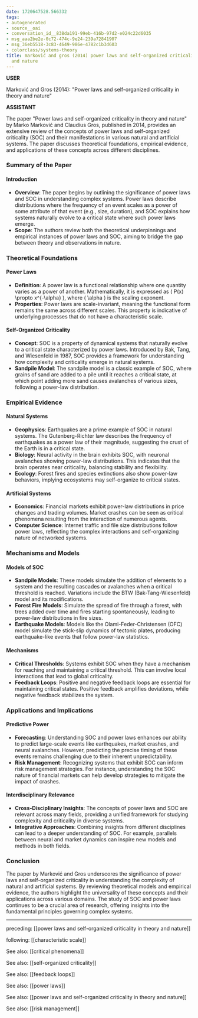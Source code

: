 ```yaml
---
date: 1720647528.566332
tags:
- autogenerated
- source__oai
- conversation_id__838da191-99eb-416b-97d2-e024c22d6035
- msg_aaa2be2e-0c72-474c-9e24-239a72841907
- msg_36eb5518-3c83-4649-986e-4782c1b3d603
- colorclass/systems-theory
title: marković and gros (2014) power laws and self-organized criticality in theory
  and nature
---
```


**USER**

Marković and Gros (2014): "Power laws and self-organized criticality in theory and nature"


**ASSISTANT**

The paper "Power laws and self-organized criticality in theory and nature" by Marko Marković and Claudius Gros, published in 2014, provides an extensive review of the concepts of power laws and self-organized criticality (SOC) and their manifestations in various natural and artificial systems. The paper discusses theoretical foundations, empirical evidence, and applications of these concepts across different disciplines.

### Summary of the Paper

#### Introduction

- **Overview**: The paper begins by outlining the significance of power laws and SOC in understanding complex systems. Power laws describe distributions where the frequency of an event scales as a power of some attribute of that event (e.g., size, duration), and SOC explains how systems naturally evolve to a critical state where such power laws emerge.
- **Scope**: The authors review both the theoretical underpinnings and empirical instances of power laws and SOC, aiming to bridge the gap between theory and observations in nature.

### Theoretical Foundations

#### Power Laws

- **Definition**: A power law is a functional relationship where one quantity varies as a power of another. Mathematically, it is expressed as \( P(x) \propto x^{-\alpha} \), where \( \alpha \) is the scaling exponent.
- **Properties**: Power laws are scale-invariant, meaning the functional form remains the same across different scales. This property is indicative of underlying processes that do not have a characteristic scale.

#### Self-Organized Criticality

- **Concept**: SOC is a property of dynamical systems that naturally evolve to a critical state characterized by power laws. Introduced by Bak, Tang, and Wiesenfeld in 1987, SOC provides a framework for understanding how complexity and criticality emerge in natural systems.
- **Sandpile Model**: The sandpile model is a classic example of SOC, where grains of sand are added to a pile until it reaches a critical state, at which point adding more sand causes avalanches of various sizes, following a power-law distribution.

### Empirical Evidence

#### Natural Systems

- **Geophysics**: Earthquakes are a prime example of SOC in natural systems. The Gutenberg-Richter law describes the frequency of earthquakes as a power law of their magnitude, suggesting the crust of the Earth is in a critical state.
- **Biology**: Neural activity in the brain exhibits SOC, with neuronal avalanches showing power-law distributions. This indicates that the brain operates near criticality, balancing stability and flexibility.
- **Ecology**: Forest fires and species extinctions also show power-law behaviors, implying ecosystems may self-organize to critical states.

#### Artificial Systems

- **Economics**: Financial markets exhibit power-law distributions in price changes and trading volumes. Market crashes can be seen as critical phenomena resulting from the interaction of numerous agents.
- **Computer Science**: Internet traffic and file size distributions follow power laws, reflecting the complex interactions and self-organizing nature of networked systems.

### Mechanisms and Models

#### Models of SOC

- **Sandpile Models**: These models simulate the addition of elements to a system and the resulting cascades or avalanches when a critical threshold is reached. Variations include the BTW (Bak-Tang-Wiesenfeld) model and its modifications.
- **Forest Fire Models**: Simulate the spread of fire through a forest, with trees added over time and fires starting spontaneously, leading to power-law distributions in fire sizes.
- **Earthquake Models**: Models like the Olami-Feder-Christensen (OFC) model simulate the stick-slip dynamics of tectonic plates, producing earthquake-like events that follow power-law statistics.

#### Mechanisms

- **Critical Thresholds**: Systems exhibit SOC when they have a mechanism for reaching and maintaining a critical threshold. This can involve local interactions that lead to global criticality.
- **Feedback Loops**: Positive and negative feedback loops are essential for maintaining critical states. Positive feedback amplifies deviations, while negative feedback stabilizes the system.

### Applications and Implications

#### Predictive Power

- **Forecasting**: Understanding SOC and power laws enhances our ability to predict large-scale events like earthquakes, market crashes, and neural avalanches. However, predicting the precise timing of these events remains challenging due to their inherent unpredictability.
- **Risk Management**: Recognizing systems that exhibit SOC can inform risk management strategies. For instance, understanding the SOC nature of financial markets can help develop strategies to mitigate the impact of crashes.

#### Interdisciplinary Relevance

- **Cross-Disciplinary Insights**: The concepts of power laws and SOC are relevant across many fields, providing a unified framework for studying complexity and criticality in diverse systems.
- **Integrative Approaches**: Combining insights from different disciplines can lead to a deeper understanding of SOC. For example, parallels between neural and market dynamics can inspire new models and methods in both fields.

### Conclusion

The paper by Marković and Gros underscores the significance of power laws and self-organized criticality in understanding the complexity of natural and artificial systems. By reviewing theoretical models and empirical evidence, the authors highlight the universality of these concepts and their applications across various domains. The study of SOC and power laws continues to be a crucial area of research, offering insights into the fundamental principles governing complex systems.


---

preceding: [[power laws and self-organized criticality in theory and nature]]  


following: [[characteristic scale]]

See also: [[critical phenomena]]


See also: [[self-organized criticality]]


See also: [[feedback loops]]


See also: [[power laws]]


See also: [[power laws and self-organized criticality in theory and nature]]


See also: [[risk management]]